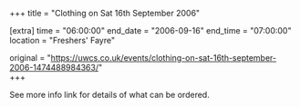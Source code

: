 +++
title = "Clothing on Sat 16th September 2006"

[extra]
time = "06:00:00"
end_date = "2006-09-16"
end_time = "07:00:00"
location = "Freshers' Fayre"

original = "https://uwcs.co.uk/events/clothing-on-sat-16th-september-2006-1474488984363/"    
+++

See more info link for details of what can be ordered.

